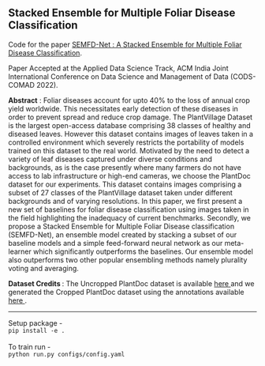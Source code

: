 ## Stacked Ensemble for Multiple Foliar Disease Classification

Code for the paper <a  href="https://dl.acm.org/doi/10.1145/3493700.3493719"  target="_blank"> SEMFD-Net : A Stacked Ensemble for Multiple Foliar Disease Classification</a>.

Paper Accepted at the Applied Data Science Track, ACM India Joint International Conference on Data Science and Management of Data (CODS-COMAD 2022).

<strong>Abstract</strong> : Foliar diseases account for upto 40% to the loss of annual crop yield worldwide. This necessitates early detection of these diseases in order to prevent spread and reduce crop damage. The PlantVillage Dataset is the largest open-access database comprising 38 classes of healthy and diseased leaves. However this dataset contains images of leaves taken in a controlled environment which severely restricts the portability of models trained on this dataset to the real world. Motivated by the need to detect a variety of leaf diseases captured under diverse conditions and backgrounds, as is the case presently where many farmers do not have access to lab infrastructure or high-end cameras, we choose the  PlantDoc dataset for our experiments. This dataset contains images comprising a subset of 27 classes of the PlantVillage dataset taken under different backgrounds and of varying resolutions. In this paper, we first present a new set of baselines for foliar disease classification using images taken in the field highlighting the inadequacy of current benchmarks. Secondly, we propose a Stacked Ensemble for Multiple Foliar Disease classification (SEMFD-Net), an ensemble model created by stacking a subset of our baseline models and a simple feed-forward neural network as our meta-learner which significantly outperforms the baselines. Our ensemble model also outperforms two other popular ensembling methods namely plurality voting and averaging.

<strong> Dataset Credits </strong>: The Uncropped PlantDoc dataset is available <a  href="https://github.com/pratikkayal/PlantDoc-Dataset"  target="_blank"> here </a> and we generated the Cropped PlantDoc dataset using the annotations available <a  href="https://github.com/pratikkayal/PlantDoc-Object-Detection-Dataset"  target="_blank"> here </a>.  

<hr />

Setup package - <br /> 
`pip install -e .` <br /> <br /> 
To train run - <br /> 
`python run.py configs/config.yaml`
